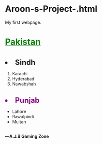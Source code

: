 # Aroon-s-Project-.html
My first webpage.

<html>
<head>
  <title> A.J.B Gaming Zone </title>
</head>
<body>
  <h1><font color="Green"><u> Pakistan </u></font></h1>
  <br>
  <font size="5"><li><b>Sindh</b></li></font>
  <ol>
    <li>Karachi</li>
    <li>Hyderabad</li>
    <li>Nawabshah</li>
  </ol>
  <br>
  <font size="5"><font color="Purple"><b><li>Punjab
  </li></b>
  </font></font>
  <ul>
    <li>Lahore</li>
    <li>Rawalpindi</li>
    <li>Multan</li>
  </ul>
  <br>
  <b>—A.J.B Gaming Zone</b>
</body>
</html>

